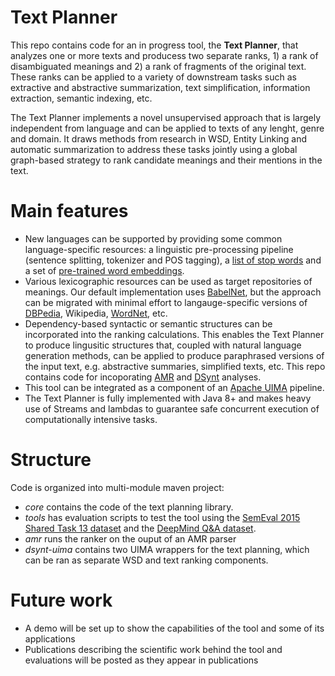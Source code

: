 # Text Planner #

This repo contains code for an in progress tool, the **Text Planner**, that analyzes one or more texts and producess two separate ranks, 1) a rank of disambiguated meanings and 2) a rank of fragments of the original text. These ranks can be applied to a variety of downstream tasks such as extractive and abstractive summarization, text simplification, information extraction, semantic indexing, etc.

The Text Planner implements a novel unsupervised approach that is largely independent from language and can be applied to texts of any lenght, genre and domain. It draws methods from research in WSD, Entity Linking and automatic summarization to address these tasks jointly using a global graph-based strategy to rank candidate meanings and their mentions in the text.

# Main features
* New languages can be supported by providing some common language-specific resources: a linguistic pre-processing pipeline (sentence splitting, tokenizer and POS tagging), a [list of stop words](https://github.com/stopwords-iso) and a set of [pre-trained word embeddings](https://fasttext.cc/docs/en/crawl-vectors.html).
* Various lexicographic resources can be used as target repositories of meanings. Our default implementation uses [BabelNet](https://babelnet.org/), but the approach can be migrated with minimal effort to langauge-specific versions of [DBPedia](https://wiki.dbpedia.org/), Wikipedia, [WordNet](https://wordnet.princeton.edu/), etc.
* Dependency-based syntactic or semantic structures can be incorporated into the ranking calculations. This enables the Text Planner to produce lingusitic structures that, coupled with natural language generation methods, can be applied to produce paraphrased versions of the input text, e.g. abstractive summaries, simplified texts, etc. This repo contains code for incoporating [AMR](https://amr.isi.edu/) and [DSynt](https://www.cambridge.org/core/journals/natural-language-engineering/article/datadriven-deepsyntactic-dependency-parsing/BC72079B9AC388F47729C2E1664D19B1/core-reader) analyses.
* This tool can be integrated as a component of an [Apache UIMA](https://uima.apache.org/) pipeline.
* The Text Planner is fully implemented with Java 8+ and makes heavy use of Streams and lambdas to guarantee safe concurrent execution of computationally intensive tasks.

# Structure
Code is organized into multi-module maven project:
* *core* contains the code of the text planning library.
* *tools* has evaluation scripts to test the tool using the [SemEval 2015 Shared Task 13 dataset](http://alt.qcri.org/semeval2015/task13/) and the [DeepMind Q&A dataset](https://cs.nyu.edu/~kcho/DMQA/).
* *amr* runs the ranker on the ouput of an AMR parser
* *dsynt-uima* contains two UIMA wrappers for the text planning, which can be ran as separate WSD and text ranking components.

# Future work
* A demo will be set up to show the capabilities of the tool and some of its applications
* Publications describing the scientific work behind the tool and evaluations will be posted as they appear in publications

